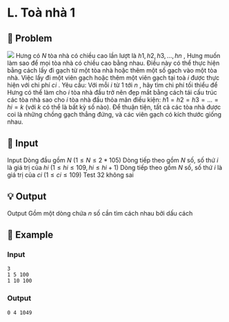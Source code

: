# L. Toà nhà 1

## 📖 Problem

![](https://espresso.codeforces.com/630caed19d3a4be5a915dd9ce60d945feaba0f4e.png)
Hưng có
$N$
tòa nhà có chiều cao lần lượt là
$h1,h2,h3, ...,hn$
, Hưng muốn làm sao để mọi tòa nhà có chiều cao bằng nhau. Điều này có thể thực hiện bằng cách lấy đi gạch từ một tòa nhà hoặc thêm một số gạch vào một tòa nhà. Việc lấy đi một viên gạch hoặc thêm một viên gạch tại toà
$i$
được thực hiện với chi phí
$ci$
.
Yêu cầu:
Với mỗi
$i$
từ
$1$
tới
$n$
, hãy tìm chi phí tối thiểu để Hưng có thể làm cho
$i$
tòa nhà đầu
trở nên đẹp mắt bằng cách tái cấu trúc các tòa nhà sao cho
$i$
tòa nhà đầu thỏa mãn điều kiện:
$h1=h2=h3= ... =hi=k$
(với
$k$
có thể là bất kỳ số nào).
Để thuận tiện, tất cả các tòa nhà được coi là những chồng gạch thẳng đứng, và các viên gạch có kích thước giống nhau.


## 🧩 Input

Input
Dòng đầu gồm
$N$
$(1 ≤N≤ 2 * 105)$
Dòng tiếp theo gồm
$N$
số, số thứ
$i$
là giá trị của
$hi$
$(1 ≤hi≤ 109,hi≤hi+ 1)$
Dòng tiếp theo gồm
$N$
số, số thứ
$i$
là giá trị của
$ci$
$(1 ≤ci≤ 109)$
Test
$32$
không sai


## 💡 Output

Output
Gồm một dòng chứa
$n$
số cần tìm cách nhau bởi dấu cách


## 🧠 Example

### Input

```text
3
1 5 100
1 10 100
```

### Output

```text
0 4 1049
```


